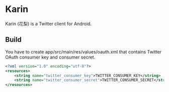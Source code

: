 # Karin

Karin (花梨) is a Twitter client for Android.

## Build
You have to create app/src/main/res/values/oauth.xml that contains Twitter OAuth consumer key and consumer secret.

```xml
<?xml version="1.0" encoding="utf-8"?>
<resources>
    <string name="twitter_consumer_key">TWITTER_CONSUMER_KEY</string>
    <string name="twitter_consumer_secret">TWITTER_CONSUMER_SECRET</string>
</resources>
```
